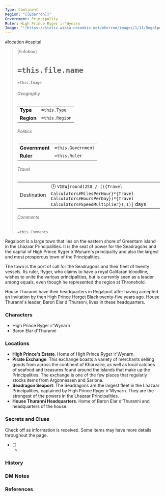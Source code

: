 ```yaml
---
Type: Continent
Region: "[[Eberron]]"
Government: Principality
Ruler: High Prince Ryger ir'Wynarn
Image: "![https://static.wikia.nocookie.net/eberron/images/1/11/Regalport.jpg|300](https://static.wikia.nocookie.net/eberron/images/1/11/Regalport.jpg)"
---
```


 #location #capital 

> [!infobox]
> # `=this.file.name`
> `=this.Image`
> ###### Geography
> |  |  |
> | ---- | ---- |
> | **Type** | `=this.Type` |
> | **Region** | `=this.Region` |
> ###### Politics
> |  |  |
> | ---- | ---- |
> | **Government** | `=this.Government` |
> | **Ruler** | `=this.Ruler` |
> ###### Travel
> |  |  |
> | ---- | ---- |
> | Destination | 🕓 `VIEW[round(250 / (({Travel Calculators#MilesPerHour}*{Travel Calculators#HoursPerDay})*{Travel Calculators#SpeedMultiplier}),1)]` days |
> ###### Comments
> `=this.Comments`

Regalport is a large town that lies on the eastern shore of Greentarn island in the Lhazaar Principalities. It is the seat of power for the Seadragons and the capital of High Prince Ryger ir'Wynarn's principality and also the largest and most prosperous town of the Principalities.

The town is the port of call for the Seadragons and their fleet of twenty vessels. Its ruler, Ryger, who claims to have a royal Galifaran bloodline, wishes to unite the various principalities, but is currently seen as a leader among equals, even though he represented the region at Thronehold.

House Thuranni have their headquarters in Regalport after having accepted an invitation by then High Prince Horget Black twenty-five years ago. House Thuranni's leader, Baron Elar d'Thuranni, lives in these headquarters.

### Characters

* High Prince Ryger ir'Wynarn
* Baron Elar d'Thuranni

### Locations

* **High Prince's Estate**. Home of High Prince Ryger ir'Wynarn.
* **Pirate Exchange**. This exchange boasts a variety of merchants selling goods from across the continent of Khorvaire, as well as local catches of seafood and treasures found around the islands that make up the Principalities. The exchange is one of the few places that regularly stocks items from Argonnessen and Sarlona.
* **Seadragon Seaport**. The Seadragons are the largest fleet in the Lhazaar Principalities, captained by High Prince Ryger ir'Wynarn. They are the strongest of the powers in the Lhazaar Principalities.
* **House Thuranni Headquarters**. Home of Baron Elar d'Thuranni and headquarters of the house.

### Secrets and Clues
Check off as information is received. Some items may have more details throughout the page.

 - [ ] -

### History



### DM Notes



### References
